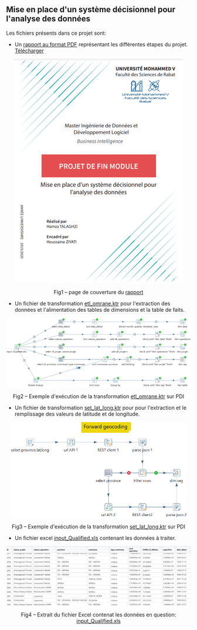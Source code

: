 ## Mise en place d'un système décisionnel pour l'analyse des données

Les fichiers présents dans ce projet sont:
 
 - Un <a href="TALAGHZI_Hamza__Omrane_Pentaho.pdf">rapport au format PDF</a> représentant les différentes étapes du projet. <a href="https://github.com/h3t1/bi/raw/main/TALAGHZI_Hamza__Omrane_Pentaho.pdf" download="TALAGHZI_Hamza__Omrane_Pentaho.pdf">Télécharger</a>
 
 <p align="center">
  <a href="TALAGHZI_Hamza__Omrane_Pentaho.pdf"><img src="img/cover.png" alt="etl_omrane"  width="460px"></a>
  <p align="center">Fig1 – page de couverture du <a href="TALAGHZI_Hamza__Omrane_Pentaho.pdf">rapport</a></p>
</p> 

 - Un fichier de transformation <a href="etl_omrane.ktr">etl_omrane.ktr</a> pour l'extraction des données et l'alimentation des tables de dimensions et la table de faits.
 
 <p align="center">
  <a href="etl_omrane.ktr"><img src="img/etl_omrane.png" alt="etl_omrane"  width="768px"></a>
  <p align="center">Fig2 – Exemple d'exécution de la transformation <a href="etl_omrane.ktr">etl_omrane.ktr</a> sur PDI</p>
</p> 

- Un fichier de transformation <a href="set_lat_long.ktr">set_lat_long.ktr</a> pour pour l'extraction et le remplissage des valeurs de latitude et de longitude.
 
 <p align="center">
  <a href="set_lat_long.ktr"><img src="img/set_lat_long.png" alt="etl_omrane"  width="480px"></a>
  <p align="center">Fig3 – Exemple d'exécution de la transformation <a href="set_lat_long.ktr">set_lat_long.ktr</a> sur PDI</p>
</p>

- Un fichier excel <a href="input_Qualified.xls">input_Qualified.xls</a> contenant les données à traiter.
 
 <p align="center">
  <a href="input_Qualified.xls"><img src="img/input_Qualified.png" alt="etl_omrane"  width="768px"></a>
  <p align="center">Fig4 – Extrait du fichier Excel contenat les données en question: <a href="input_Qualified.xls">input_Qualified.xls</a></p>
</p>

